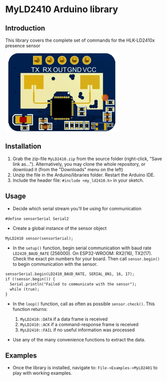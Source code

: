 # MyLD2410 Arduino library
## Introduction

This library covers the complete set of commands for the HLK-LD2410x presence sensor

![LD2410C](images/ld2410c.jpg)

## Installation

1. Grab the zip-file `MyLD2410.zip` from the source folder (right-click, "Save link as..."). Alternatively, you may clone the whole repository, or download it (from the "Downloads" menu on the left)
1. Unzip the file in the Arduino/libraries folder. Restart the Arduino IDE.
1. Include the header file: `#include <my_ld2410.h>` in your sketch.

## Usage
* Decide which serial stream you'll be using for communication

`#define sensorSerial Serial2`

* Create a global instance of the sensor object

`MyLD2410 sensor(sensorSerial);`

* In the `setup()` function, begin serial communication with baud rate `LD2420_BAUD_RATE` (256000). On ESP32-WROOM: RX2(16), TX2(17). Check the exact pin numbers for your board. Then call `sensor.begin()` to begin communication with the sensor.

```
sensorSerial.begin(LD2410_BAUD_RATE, SERIAL_8N1, 16, 17);
if (!sensor.begin()) {
  Serial.println("Failed to communicate with the sensor");
  while (true);
}
```

* In the `loop()` function, call as often as possible `sensor.check()`. This function returns:
    1. `MyLD2410::DATA` if a data frame is received
    1. `MyLD2410::ACK` if a command-response frame is received
    1. `MyLD2410::FAIL` if no useful information was processed

* Use any of the many convenience functions to extract the data.

## Examples
* Once the library is installed, navigate to: `File->Examples->MyLD2401` to play with working examples.
